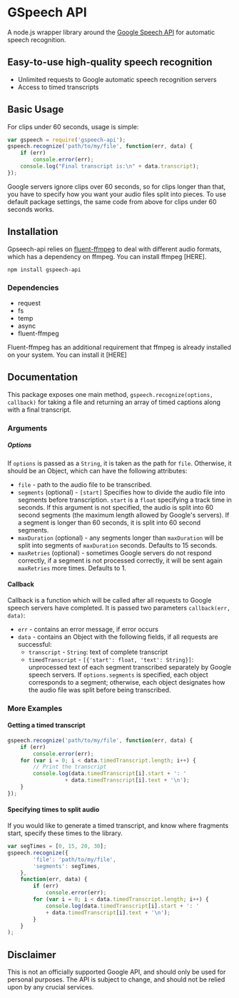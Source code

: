 # GSpeech API

A node.js wrapper library around the [Google Speech API](https://www.google.com/intl/en/chrome/demos/speech.html) for automatic speech recognition.

## Easy-to-use high-quality speech recognition

 * Unlimited requests to Google automatic speech recognition servers
 * Access to timed transcripts


## Basic Usage

For clips under 60 seconds, usage is simple:

```javascript
var gspeech = require('gspeech-api');
gspeech.recognize('path/to/my/file', function(err, data) {
    if (err) 
        console.error(err);
    console.log("Final transcript is:\n" + data.transcript);
});
```

Google servers ignore clips over 60 seconds, so for clips longer than that, you have to specify how you want your audio files split into pieces. To use default package settings, the same code from above for clips under 60 seconds works.

## Installation

Gpseech-api relies on [fluent-ffmpeg](https://www.npmjs.com/package/fluent-ffmpeg) to deal with different audio formats, which has a dependency on ffmpeg. You can install ffmpeg [HERE].

`npm install gspeech-api`

### Dependencies
 
 * request
 * fs
 * temp
 * async
 * fluent-ffmpeg

Fluent-ffmpeg has an additional requirement that ffmpeg is already installed on your system. You can install it [HERE]

## Documentation

This package exposes one main method, `gspeech.recognize(options, callback)` for taking a file and returning an array of timed captions along with a final transcript.

### Arguments

##### Options 

If `options` is passed as a `String`, it is taken as the path for `file`. Otherwise, it should be an Object, which can have the following attributes:

 * `file` - path to the audio file to be transcribed.  
 * `segments` (optional) - `[start]` Specifies how to divide the audio file into segments before transcription. `start` is a `float` specifying a track time in seconds. If this argument is not specified, the audio is split into 60 second segments (the maximum length allowed by Google's servers). If a segment is longer than 60 seconds, it is split into 60 second segments.
 * `maxDuration` (optional) - any segments longer than `maxDuration` will be split into segments of `maxDuration` seconds. Defaults to 15 seconds.
 * `maxRetries` (optional) - sometimes Google servers do not respond correctly, if a segment is not processed correctly, it will be sent again `maxRetries` more times. Defaults to 1.

#### Callback

Callback is a function which will be called after all requests to Google speech servers have completed. It is passed two parameters `callback(err, data)`:
 * `err` - contains an error message, if error occurs
 * `data` - contains an Object with the following fields, if all requests are successful:
   * `transcript` - `String`: text of complete transcript
   * `timedTranscript` - `[{'start': float, 'text': String}]`: unprocessed text of each segment transcribed separately by Google speech servers. If `options.segments` is specified, each object corresponds to a segment; otherwise, each object designates how the audio file was split before being transcribed. 

### More Examples


#### Getting a timed transcript

```javascript
gspeech.recognize('path/to/my/file', function(err, data) {
    if (err) 
        console.error(err);
    for (var i = 0; i < data.timedTranscript.length; i++) {
        // Print the transcript
        console.log(data.timedTranscript[i].start + ': ' 
                  + data.timedTranscript[i].text + '\n');
    }
});
```

#### Specifying times to split audio

If you would like to generate a timed transcript, and know where fragments start, specify these times to the library.

```javascript
var segTimes = [0, 15, 20, 30];
gspeech.recognize({
        'file': 'path/to/my/file',
        'segments': segTimes,
    }, 
    function(err, data) {
        if (err) 
            console.error(err);
        for (var i = 0; i < data.timedTranscript.length; i++) {
            console.log(data.timedTranscript[i].start + ': ' 
            + data.timedTranscript[i].text + '\n');
        }
    }
);
```


## Disclaimer

This is not an officially supported Google API, and should only be used for personal purposes. The API is subject to change, and should not be relied upon by any crucial services.